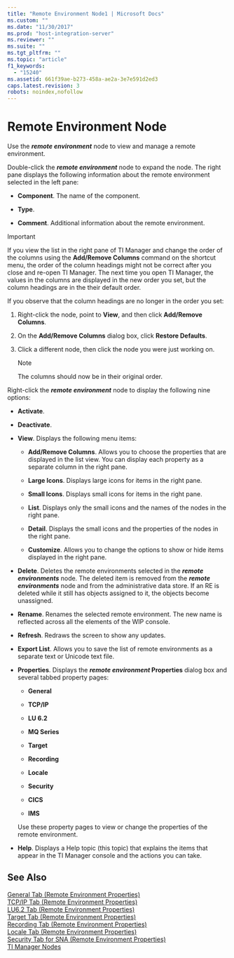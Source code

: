 ```yaml
---
title: "Remote Environment Node1 | Microsoft Docs"
ms.custom: ""
ms.date: "11/30/2017"
ms.prod: "host-integration-server"
ms.reviewer: ""
ms.suite: ""
ms.tgt_pltfrm: ""
ms.topic: "article"
f1_keywords: 
  - "15240"
ms.assetid: 661f39ae-b273-458a-ae2a-3e7e591d2ed3
caps.latest.revision: 3
robots: noindex,nofollow
---
```

# Remote Environment Node
Use the ***remote environment*** node to view and manage a remote environment.  
  
 Double-click the ***remote environment*** node to expand the node. The right pane displays the following information about the remote environment selected in the left pane:  
  
-   **Component**. The name of the component.  
  
-   **Type**.  
  
-   **Comment**. Additional information about the remote environment.  
  
> [!IMPORTANT]
>  If you view the list in the right pane of TI Manager and change the order of the columns using the **Add/Remove Columns** command on the shortcut menu, the order of the column headings might not be correct after you close and re-open TI Manager. The next time you open TI Manager, the values in the columns are displayed in the new order you set, but the column headings are in the their default order.  
  
 If you observe that the column headings are no longer in the order you set:  
  
1.  Right-click the node, point to **View**, and then click **Add/Remove Columns**.  
  
2.  On the **Add/Remove Columns** dialog box, click **Restore Defaults**.  
  
3.  Click a different node, then click the node you were just working on.  
  
    > [!NOTE]
    >  The columns should now be in their original order.  
  
 Right-click the ***remote environment*** node to display the following nine options:  
  
-   **Activate**.  
  
-   **Deactivate**.  
  
-   **View**. Displays the following menu items:  
  
    -   **Add/Remove Columns**. Allows you to choose the properties that are displayed in the list view. You can display each property as a separate column in the right pane.  
  
    -   **Large Icons**. Displays large icons for items in the right pane.  
  
    -   **Small Icons**. Displays small icons for items in the right pane.  
  
    -   **List**. Displays only the small icons and the names of the nodes in the right pane.  
  
    -   **Detail**. Displays the small icons and the properties of the nodes in the right pane.  
  
    -   **Customize**. Allows you to change the options to show or hide items displayed in the right pane.  
  
-   **Delete**. Deletes the remote environments selected in the ***remote environments*** node. The deleted item is removed from the ***remote environments*** node and from the administrative data store. If an RE is deleted while it still has objects assigned to it, the objects become unassigned.  
  
-   **Rename**. Renames the selected remote environment. The new name is reflected across all the elements of the WIP console.  
  
-   **Refresh**. Redraws the screen to show any updates.  
  
-   **Export List**. Allows you to save the list of remote environments as a separate text or Unicode text file.  
  
-   **Properties**. Displays the ***remote environment* Properties** dialog box and several tabbed property pages:  
  
    -   **General**  
  
    -   **TCP/IP**  
  
    -   **LU 6.2**  
  
    -   **MQ Series**  
  
    -   **Target**  
  
    -   **Recording**  
  
    -   **Locale**  
  
    -   **Security**  
  
    -   **CICS**  
  
    -   **IMS**  
  
     Use these property pages to view or change the properties of the remote environment.  
  
-   **Help**. Displays a Help topic (this topic) that explains the items that appear in the TI Manager console and the actions you can take.  
  
## See Also  
 [General Tab (Remote Environment Properties)](../core/general-tab-remote-environment-properties-1.md)   
 [TCP/IP Tab (Remote Environment Properties)](../core/tcp-ip-tab-remote-environment-properties-2.md)   
 [LU6.2 Tab (Remote Environment Properties)](../core/lu6-2-tab-remote-environment-properties-1.md)   
 [Target Tab (Remote Environment Properties)](../core/target-tab-remote-environment-properties-1.md)   
 [Recording Tab (Remote Environment Properties)](../core/recording-tab-remote-environment-properties-2.md)   
 [Locale Tab (Remote Environment Properties)](../core/locale-tab-remote-environment-properties-1.md)   
 [Security Tab for SNA (Remote Environment Properties)](../core/security-tab-for-sna-remote-environment-properties-1.md)   
 [TI Manager Nodes](../core/ti-manager-nodes2.md)